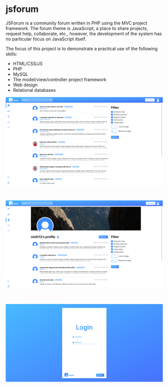 # jsforum

JSForum is a community forum written in PHP using the MVC project framework. The forum theme is JavaScript, a place to share projects, request help, collaborate, etc., however, the development of the system has no particular focus on JavaScript itself. 

The focus of this project is to demonstrate a practical use of the following skills:
* HTML/CSS/JS
* PHP
* MySQL
* The model/view/controller project framework
* Web design
* Relational databases

<kbd>
    <img src="https://raw.githubusercontent.com/barjoco/php-forum/master/preview.png">
</kbd>

&nbsp;

<kbd>
    <img src="https://raw.githubusercontent.com/barjoco/php-forum/master/preview2.png">
</kbd>

&nbsp;

<kbd>
    <img src="https://raw.githubusercontent.com/barjoco/php-forum/master/preview3.png">
</kbd>